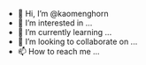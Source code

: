 - 👋 Hi, I’m @kaomenghorn
- 👀 I’m interested in ...
- 🌱 I’m currently learning ...
- 💞️ I’m looking to collaborate on ...
- 📫 How to reach me ...

<!---
kaomenghorn/kaomenghorn is a ✨ special ✨ repository because its `README.md` (this file) appears on your GitHub profile.
You can click the Preview link to take a look at your changes.
--->

